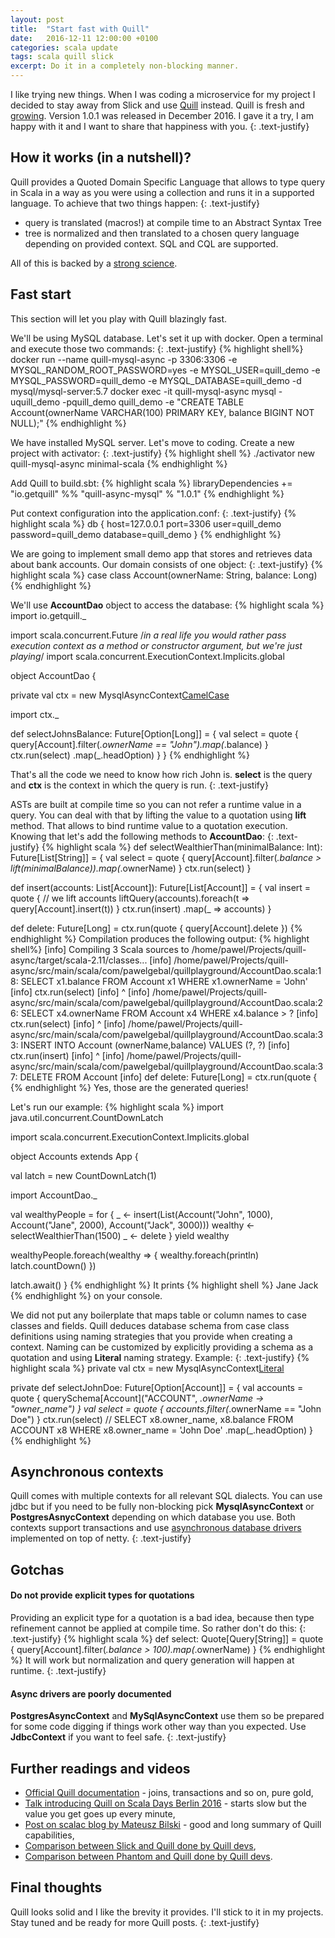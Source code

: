 ```yaml
---
layout: post
title:  "Start fast with Quill"
date:   2016-12-11 12:00:00 +0100
categories: scala update
tags: scala quill slick
excerpt: Do it in a completely non-blocking manner.
---
```

I like trying new things. When I was coding a microservice for
my project I decided to stay away from Slick and use [Quill][quill] instead.
Quill is fresh and [growing][quill-popularity].
Version 1.0.1 was released in December 2016.
I gave it a try, I am happy with it and I want to share that happiness with you.
{: .text-justify}

## How it works (in a nutshell)? ##
Quill provides a Quoted Domain Specific Language that allows to
type query in Scala in a way as you were using a collection and runs it in a supported language.
To achieve that two things happen:
 {: .text-justify}
 
* query is translated (macros!) at compile time to an Abstract Syntax Tree
* tree is normalized and then translated to a chosen query language depending on provided context.
 SQL and CQL are supported.


All of this is backed by a [strong science][quill-science].

## Fast start ##
This section will let you play with Quill blazingly fast.

We'll be using MySQL database.
Let's set it up with docker.
Open a terminal and execute those two commands:
{: .text-justify}
{% highlight shell%}
docker run --name quill-mysql-async -p 3306:3306 -e MYSQL_RANDOM_ROOT_PASSWORD=yes -e MYSQL_USER=quill_demo -e MYSQL_PASSWORD=quill_demo -e MYSQL_DATABASE=quill_demo -d mysql/mysql-server:5.7
docker exec -it quill-mysql-async mysql -uquill_demo -pquill_demo quill_demo -e "CREATE TABLE Account(ownerName VARCHAR(100) PRIMARY KEY, balance BIGINT NOT NULL);"
{% endhighlight %}

We have installed MySQL server.
Let's move to coding.
Create a new project with activator:
{: .text-justify}
{% highlight shell %}
./activator new quill-mysql-async minimal-scala
{% endhighlight %}

Add Quill to build.sbt:
{% highlight scala %}
libraryDependencies += "io.getquill" %% "quill-async-mysql" % "1.0.1"
{% endhighlight %}

Put context configuration into the application.conf:
{: .text-justify}
{% highlight scala %}
db {
  host=127.0.0.1
  port=3306
  user=quill_demo
  password=quill_demo
  database=quill_demo
}
{% endhighlight %}

We are going to implement small demo app that stores and retrieves data about bank accounts.
Our domain consists of one object:
{: .text-justify}
{% highlight scala %}
case class Account(ownerName: String, balance: Long)
{% endhighlight %}

We'll use **AccountDao** object to access the database:
{% highlight scala %}
import io.getquill._

import scala.concurrent.Future
/*in a real life you would rather pass execution context as
  a method or constructor argument, but we're just playing*/
import scala.concurrent.ExecutionContext.Implicits.global

object AccountDao {

  private val ctx = new MysqlAsyncContext[CamelCase]("db")

  import ctx._

  def selectJohnsBalance: Future[Option[Long]] = {
    val select = quote {
      query[Account].filter(_.ownerName == "John").map(_.balance)
    }
    ctx.run(select)
      .map(_.headOption)
  }
}
{% endhighlight %}

That's all the code we need to know how rich John is.
**select** is the query and **ctx** is the context in which the query is run.
{: .text-justify}

ASTs are built at compile time so you can not refer a runtime value in a query.
You can deal with that by lifting the value to a quotation using **lift** method.
That allows to bind runtime value to a quotation execution.
Knowing that let's add the following methods to **AccountDao**:
{: .text-justify}
{% highlight scala %}
def selectWealthierThan(minimalBalance: Int): Future[List[String]] = {
  val select = quote {
    query[Account].filter(_.balance > lift(minimalBalance)).map(_.ownerName)
  }
  ctx.run(select)
}

def insert(accounts: List[Account]): Future[List[Account]] = {
  val insert = quote {
    // we lift accounts
    liftQuery(accounts).foreach(t => query[Account].insert(t))
  }
  ctx.run(insert)
     .map(_ => accounts)
}

def delete: Future[Long] = ctx.run(quote {
  query[Account].delete
})
{% endhighlight %}
Compilation produces the following output:
{% highlight shell%}
[info] Compiling 3 Scala sources to /home/pawel/Projects/quill-async/target/scala-2.11/classes...
[info] /home/pawel/Projects/quill-async/src/main/scala/com/pawelgebal/quillplayground/AccountDao.scala:18: SELECT x1.balance FROM Account x1 WHERE x1.ownerName = 'John'
[info]     ctx.run(select)
[info]            ^
[info] /home/pawel/Projects/quill-async/src/main/scala/com/pawelgebal/quillplayground/AccountDao.scala:26: SELECT x4.ownerName FROM Account x4 WHERE x4.balance > ?
[info]     ctx.run(select)
[info]            ^
[info] /home/pawel/Projects/quill-async/src/main/scala/com/pawelgebal/quillplayground/AccountDao.scala:33: INSERT INTO Account (ownerName,balance) VALUES (?, ?)
[info]     ctx.run(insert)
[info]            ^
[info] /home/pawel/Projects/quill-async/src/main/scala/com/pawelgebal/quillplayground/AccountDao.scala:37: DELETE FROM Account
[info]   def delete: Future[Long] = ctx.run(quote {
{% endhighlight %}
Yes, those are the generated queries!

Let's run our example:
{% highlight scala %}
import java.util.concurrent.CountDownLatch

import scala.concurrent.ExecutionContext.Implicits.global

object Accounts extends App {

  val latch = new CountDownLatch(1)

  import AccountDao._

  val wealthyPeople = for {
    _ <- insert(List(Account("John", 1000), Account("Jane", 2000), Account("Jack", 3000)))
    wealthy <- selectWealthierThan(1500)
    _ <- delete
  } yield wealthy

  wealthyPeople.foreach(wealthy => {
    wealthy.foreach(println)
    latch.countDown()
  })

  latch.await()
}
{% endhighlight %}
It prints
{% highlight shell %}
Jane
Jack
{% endhighlight %}
on your console.

We did not put any boilerplate that maps table or column names to case classes and fields.
Quill deduces database schema from case class definitions using naming strategies that you provide when creating a context.
Naming can be customized by explicitly providing a schema as a quotation and using **Literal** naming strategy.
Example:
{: .text-justify}
{% highlight scala %}
private val ctx = new MysqlAsyncContext[Literal]("db")

private def selectJohnDoe: Future[Option[Account]] = {
   val accounts = quote {
     querySchema[Account]("ACCOUNT", _.ownerName -> "owner_name")
   }
   val select = quote {
     accounts.filter(_.ownerName == "John Doe")
   }
   ctx.run(select) // SELECT x8.owner_name, x8.balance FROM ACCOUNT x8 WHERE x8.owner_name = 'John Doe'
      .map(_.headOption)
}
{% endhighlight %}

## Asynchronous contexts ##
Quill comes with multiple contexts for all relevant SQL dialects.
You can use jdbc but if you need to be fully non-blocking pick **MysqlAsyncContext** or **PostgresAsnycContext** depending on which database you use.
Both contexts support transactions and use [asynchronous database drivers][db-async] implemented on top of netty.
{: .text-justify}

## Gotchas ##

#### Do not provide explicit types for quotations ####
Providing an explicit type for a quotation is a bad idea, because then type refinement cannot be applied at compile time.
So rather don't do this:
{: .text-justify}
{% highlight scala %}
def select: Quote[Query[String]] = quote {
    query[Account].filter(_.balance > 100).map(_.ownerName)
  }
{% endhighlight %}
It will work but normalization and query generation will happen at runtime.
{: .text-justify}

#### Async drivers are poorly documented ####
**PostgresAsyncContext** and **MySqlAsyncContext** use them so be prepared for some code digging if things work other way than you expected.
Use **JdbcContext** if you want to feel safe.
{: .text-justify}


## Further readings and videos ##
* [Official Quill documentation][quill] - joins, transactions and so on, pure gold,
* [Talk introducing Quill on Scala Days Berlin 2016][quill-video] - starts slow but the value you get goes up every minute,
* [Post on scalac blog by Mateusz Bilski][scalac-blog] - good and long summary of Quill capabilities,
* [Comparison between Slick and Quill done by Quill devs][quill-slick],
* [Comparison between Phantom and Quill done by Quill devs][quill-cassandra].


## Final thoughts ##
Quill looks solid and I like the brevity it provides.
I'll stick to it in my projects.
Stay tuned and be ready for more Quill posts.
{: .text-justify}

[quill]:https://github.com/getquill
[quill-popularity]:https://scala.libhunt.com/project/quill
[quill-science]:http://homepages.inf.ed.ac.uk/wadler/papers/qdsl/qdsl.pdf
[akka-http-quill-async]:https://github.com/pgebal
[db-async]:https://github.com/mauricio/postgresql-async
[async-pool]:https://github.com/mauricio/postgresql-async/blob/master/db-async-common/src/main/scala/com/github/mauricio/async/db/pool/PoolConfiguration.scala
[quill-cassandra]:https://github.com/getquill/quill/blob/master/CASSANDRA.md
[quill-slick]:https://github.com/getquill/quill/blob/master/SLICK.md
[quill-video]:https://www.youtube.com/watch?v=nqSYccoSeio
[scalac-blog]:https://blog.scalac.io/2016/07/21/compile-time-queries-with-quill.html
